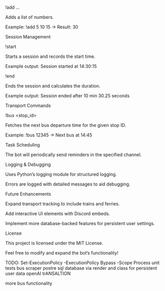 


!add <num1> <num2> ...

Adds a list of numbers.

Example: !add 5 10 15 → Result: 30

Session Management

!start

Starts a session and records the start time.

Example output: Session started at 14:30:15

!end

Ends the session and calculates the duration.

Example output: Session ended after 10 min 30.25 seconds

Transport Commands

!bus <stop_id>

Fetches the next bus departure time for the given stop ID.

Example: !bus 12345 → Next bus at 14:45

Task Scheduling

The bot will periodically send reminders in the specified channel.

Logging & Debugging

Uses Python’s logging module for structured logging.

Errors are logged with detailed messages to aid debugging.

Future Enhancements

Expand transport tracking to include trains and ferries.

Add interactive UI elements with Discord embeds.

Implement more database-backed features for persistent user settings.

License

This project is licensed under the MIT License.

Feel free to modify and expand the bot’s functionality!

TODO:
Set-ExecutionPolicy -ExecutionPolicy Bypass -Scope Process
unit tests bus scraper
postre sql database via render and class for persistent user data
openAI trANSALTION

more bus functionality



